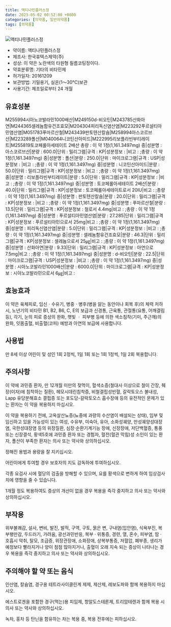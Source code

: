 ```yaml
---
title: 액티나민플러스정
date: 2023-05-02 00:52:00 +0800
categories: [의약품, 일반의약품]
tags: [의약품]
---
```

![액티나민플러스정](https://nedrug.mfds.go.kr/pbp/cmn/itemImageDownload/148864205722200145)

- 약이름: 액티나민플러스정
- 제조사: 한국휴텍스제약(주)
- 성상: 이 약은 노란색의 타원형 필름코팅정이다.
- 약효분류명: 기타의 비타민제
- 허가일자: 20161209
- 보관방법: 기밀용기, 실온(1～30℃)보관
- 사용기간: 제조일로부터 24 개월
## 유효성분
M255994시아노코발라민1000배산|M249150d-비오틴|M243785산화아연|M244365셀레늄함유건조효모|M204304피리독신염산염|M223292푸르설티아민염산염|M051783푸마르산철|M243439판토텐산칼슘|M258994아스코르브산|M223289폴산|M040064니코틴산아미드|M222995리보플라빈부티레이트|M255819토코페롤아세테이트 2배산
총량 : 이 약 1정(1,161.3497mg) 중|성분명 : 아스코르브산|분량 : 600.0|단위 : 밀리그램|규격 : KP|성분정보 : |비고 : ;총량 : 이 약 1정(1,161.3497mg) 중|성분명 : 폴산|분량 : 250.0|단위 : 마이크로그램|규격 : USP|성분정보 : |비고 : ;총량 : 이 약 1정(1,161.3497mg) 중|성분명 : 니코틴산아미드|분량 : 50.0|단위 : 밀리그램|규격 : KP|성분정보 : |비고 : ;총량 : 이 약 1정(1,161.3497mg) 중|성분명 : 리보플라빈부티레이트|분량 : 5.0|단위 : 밀리그램|규격 : KP|성분정보 : |비고 : ;총량 : 이 약 1정(1,161.3497mg) 중|성분명 : 토코페롤아세테이트 2배산|분량 : 40.0|단위 : 밀리그램|규격 : KP|성분정보 : 토코페롤아세테이트로서 20IU|비고 : ;총량 : 이 약 1정(1,161.3497mg) 중|성분명 : 판토텐산칼슘|분량 : 20.0|단위 : 밀리그램|규격 : KP|성분정보 : |비고 : ;총량 : 이 약 1정(1,161.3497mg) 중|성분명 : 푸마르산철|분량 : 13.5|단위 : 밀리그램|규격 : KP|성분정보 : 철로서 4.4mg|비고 : ;총량 : 이 약 1정(1,161.3497mg) 중|성분명 : 푸르설티아민염산염|분량 : 27.285|단위 : 밀리그램|규격 : KP|성분정보 : 푸르설티아민으로서 25mg|비고 : ;총량 : 이 약 1정(1,161.3497mg) 중|성분명 : 피리독신염산염|분량 : 5.0|단위 : 밀리그램|규격 : KP|성분정보 : |비고 : ;총량 : 이 약 1정(1,161.3497mg) 중|성분명 : 셀레늄함유건조효모|분량 : 46.3|단위 : 밀리그램|규격 : KP|성분정보 : 셀레늄으로서 25㎍|비고 : ;총량 : 이 약 1정(1,161.3497mg) 중|성분명 : 산화아연|분량 : 9.33|단위 : 밀리그램|규격 : KP|성분정보 : 아연으로 7.5mg|비고 : ;총량 : 이 약 1정(1,161.3497mg) 중|성분명 : d-비오틴|분량 : 22.5|단위 : 마이크로그램|규격 : USP|성분정보 : |비고 : ;총량 : 이 약 1정(1,161.3497mg) 중|성분명 : 시아노코발라민1000배산|분량 : 6000.0|단위 : 마이크로그램|규격 : KP|성분정보 : 시아노코발라민으로서 6㎍|비고 :
## 효능효과
이 약은 육체피로, 임신ㆍ수유기, 병중ㆍ병후(병을 앓는 동안이나 회복 후)의 체력 저하 시, 노년기의 비타민 B1, B2, B6, C, E의 보급과 신경통, 근육통, 관절통(요통, 어깨결림 등), 각기, 눈의 피로 증상의 완화, 햇빛 ㆍ 피부병 등에 의한 색소침착(기미, 주근깨)의 완화, 잇몸출혈, 비출혈(코피) 예방과 아연의 보급에 사용합니다.

## 사용법
만 8세 이상 어린이 및 성인 1회 2정씩, 1일 1회 또는 1회 1정씩, 1일 2회 복용합니다.

## 주의사항
이 약에 과민증 환자, 만 12개월 미만의 젖먹이, 혈색소증(철대사 이상으로 철이 간장, 췌장(이자)에 침착하는 질환), 헤모시데린침착증, 비철결핍성빈혈, 갈락토오스 불내성, Lapp 유당분해효소 결핍증 또는 포도당-갈락토오스 흡수장애 등의 유전적인 문제가 있는 환자는 이 약을 복용하지 마십시오.

이 약을 복용하기 전에, 고옥살산뇨증(뇨중에 과량의 수산염이 배설되는 상태), 임부 및 임신하고 있을 가능성이 있는 여성, 수유부, 미숙아, 유아, 소화성궤양, 만성궤양성대장염, 국한성대장염 등의 위장질환, 심장·순환기계기능 장애, 신장장애, 저단백혈증, 통풍 또는 신장결석, 황색5호에 과민증 환자 또는 경험자, 혈전(혈관 막힘)성 소인이 있는 환자, 폴산이 부족한 환자는 의사 또는 약사와 상의하십시오.

정해진 용법과 용량을 잘 지키십시오.

어린이에게 투여할 경우 보호자의 지도 감독하에 투여하십시오.

각종 요검사 시에 혈당의 검출을 방해할 수 있으며, 요를 황색으로 변하게 하여 임상검사치에 영향을 줄 수 있습니다.

1개월 정도 복용하여도 증상의 개선이 없을 경우 복용을 즉각 중지하고 의사 또는 약사와 상의하십시오.

## 부작용
위부불쾌감, 설사, 변비, 발진, 발적, 구역, 구토, 묽은 변, 구내염(입안염), 식욕부진, 복부팽만감, 두드러기, 가려움, 광선과민반응, 복부 · 위통증, 경련, 열, 혼수, 피부염, 땀 · 호흡시 악취, 탈모, 조급증, 위장관장애, 소화장애, 상복부통증, 저혈압, 폐부종, 생리가 예정보다 빨라지거나 양이 점점 많아지거나, 출혈이 오래 지속 되는 증상이 나타나는 경우 복용을 즉각 중지하고 의사 또는 약사와 상의하십시오.

## 주의해야 할 약 또는 음식
인산염, 칼슘염, 경구용 테트라사이클린계 제제, 제산제, 레보도파와 함께 복용하지 마십시오.

에스트로겐을 포함한 경구(먹는)용 피임제, 항알도스테론제, 트리암테렌과 함께 복용 시 의사 또는 약사와 상의하십시오.

녹차, 홍차 등 탄닌을 함유하는 차는 복용 중, 복용 전후에는 피하십시오.

